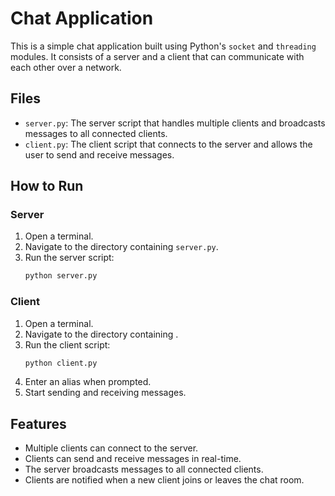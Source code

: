 # Chat Application

This is a simple chat application built using Python's `socket` and `threading` modules. It consists of a server and a client that can communicate with each other over a network.

## Files

- `server.py`: The server script that handles multiple clients and broadcasts messages to all connected clients.
- `client.py`: The client script that connects to the server and allows the user to send and receive messages.

## How to Run

### Server

1. Open a terminal.
2. Navigate to the directory containing `server.py`.
3. Run the server script:
    ```sh
    python server.py
    ```

### Client

1. Open a terminal.
2. Navigate to the directory containing .
3. Run the client script:
    ```sh
    python client.py
    ```
4. Enter an alias when prompted.
5. Start sending and receiving messages.

## Features

- Multiple clients can connect to the server.
- Clients can send and receive messages in real-time.
- The server broadcasts messages to all connected clients.
- Clients are notified when a new client joins or leaves the chat room.